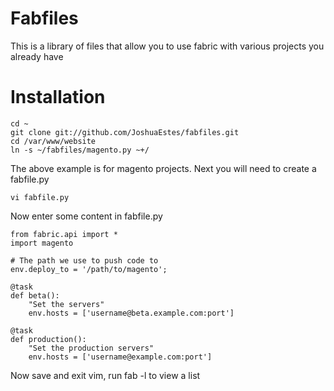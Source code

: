 Fabfiles
========

This is a library of files that allow you to use fabric with various projects you already have

Installation
============

    cd ~
    git clone git://github.com/JoshuaEstes/fabfiles.git
    cd /var/www/website
    ln -s ~/fabfiles/magento.py ~+/

The above example is for magento projects. Next you will need to create a fabfile.py

    vi fabfile.py

Now enter some content in fabfile.py

    from fabric.api import *
    import magento

    # The path we use to push code to
    env.deploy_to = '/path/to/magento';

    @task
    def beta():
        "Set the servers"
        env.hosts = ['username@beta.example.com:port']

    @task
    def production():
        "Set the production servers"
        env.hosts = ['username@example.com:port']

Now save and exit vim, run fab -l to view a list
